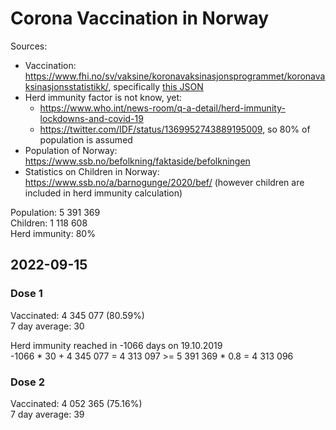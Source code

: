 # Corona Vaccination in Norway

Sources:

- Vaccination: <https://www.fhi.no/sv/vaksine/koronavaksinasjonsprogrammet/koronavaksinasjonsstatistikk/>, specifically [this JSON](https://www.fhi.no/api/chartdata/api/99119)
- Herd immunity factor is not know, yet:
  - <https://www.who.int/news-room/q-a-detail/herd-immunity-lockdowns-and-covid-19>
  - <https://twitter.com/IDF/status/1369952743889195009>, so 80% of population is assumed
- Population of Norway: <https://www.ssb.no/befolkning/faktaside/befolkningen>
- Statistics on Children in Norway: https://www.ssb.no/a/barnogunge/2020/bef/ (however children are included in herd immunity calculation)

Population: 5 391 369  
Children: 1 118 608  
Herd immunity: 80%  

## 2022-09-15

### Dose 1

Vaccinated: 4 345 077 (80.59%)  
7 day average: 30

Herd immunity reached in -1066 days on 19.10.2019  
-1066 * 30 + 4 345 077 = 4 313 097 >= 5 391 369 * 0.8 = 4 313 096

### Dose 2

Vaccinated: 4 052 365 (75.16%)  
7 day average: 39

